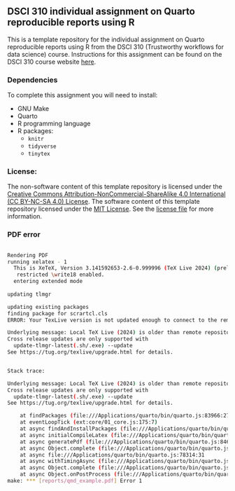 ## DSCI 310 individual assignment on Quarto reproducible reports using R

This is a template repository 
for the individual assignment on Quarto reproducible reports using R
from the DSCI 310 (Trustworthy workflows for data science) course.
Instructions for this assignment can be found on the DSCI 310 course website 
[here](https://ubc-dsci.github.io/dsci-310-student/individual_assignment4).

### Dependencies

To complete this assignment you will need to install:
- GNU Make
- Quarto
- R programming language
- R packages:
  - `knitr`
  - `tidyverse`
  - `tinytex`

### License:
The non-software content of this template repository is licensed under the 
[Creative Commons Attribution-NonCommercial-ShareAlike 4.0 International (CC BY-NC-SA 4.0) License](https://creativecommons.org/licenses/by-nc-sa/4.0/). 
The software content of this template repository licensed under the [MIT License](https://spdx.org/licenses/MIT.html). See the [license file](LICENSE.md) for more information.

### PDF error
```bash

Rendering PDF
running xelatex - 1
  This is XeTeX, Version 3.141592653-2.6-0.999996 (TeX Live 2024) (preloaded format=xelatex)
   restricted \write18 enabled.
  entering extended mode
  
updating tlmgr

updating existing packages
finding package for scrartcl.cls
ERROR: Your TexLive version is not updated enough to connect to the remote repository and download packages. Please update your installation of TexLive or TinyTex.

Underlying message: Local TeX Live (2024) is older than remote repository (2025).
Cross release updates are only supported with
  update-tlmgr-latest(.sh/.exe) --update
See https://tug.org/texlive/upgrade.html for details.


Stack trace:

Underlying message: Local TeX Live (2024) is older than remote repository (2025).
Cross release updates are only supported with
  update-tlmgr-latest(.sh/.exe) --update
See https://tug.org/texlive/upgrade.html for details.

    at findPackages (file:///Applications/quarto/bin/quarto.js:83966:27)
    at eventLoopTick (ext:core/01_core.js:175:7)
    at async findAndInstallPackages (file:///Applications/quarto/bin/quarto.js:84812:30)
    at async initialCompileLatex (file:///Applications/quarto/bin/quarto.js:84704:39)
    at async generatePdf (file:///Applications/quarto/bin/quarto.js:84647:22)
    at async Object.complete (file:///Applications/quarto/bin/quarto.js:84929:27)
    at async file:///Applications/quarto/bin/quarto.js:78314:31
    at async withTimingAsync (file:///Applications/quarto/bin/quarto.js:16879:25)
    at async Object.complete (file:///Applications/quarto/bin/quarto.js:78307:13)
    at async Object.onPostProcess (file:///Applications/quarto/bin/quarto.js:85808:36)
make: *** [reports/qmd_example.pdf] Error 1
```